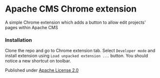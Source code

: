 Apache CMS Chrome extension
====================

A simple Chrome extension which adds a button to allow edit projects' pages within Apache CMS

### Installation

Clone the repo and go to Chrome extension tab. Select `Developer mode` and install extension
using `Load unpacked extension ...` button. You should notice a new shortcut on toolbar.

Published under [Apache License 2.0](http://www.apache.org/licenses/LICENSE-2.0.html)
